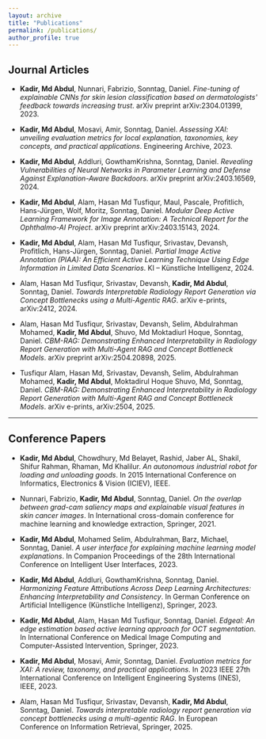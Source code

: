 ```yaml
---
layout: archive
title: "Publications"
permalink: /publications/
author_profile: true
---
```


## Journal Articles

- **Kadir, Md Abdul**, Nunnari, Fabrizio, Sonntag, Daniel. *Fine-tuning of explainable CNNs for skin lesion classification based on dermatologists' feedback towards increasing trust*. arXiv preprint arXiv:2304.01399, 2023.

- **Kadir, Md Abdul**, Mosavi, Amir, Sonntag, Daniel. *Assessing XAI: unveiling evaluation metrics for local explanation, taxonomies, key concepts, and practical applications*. Engineering Archive, 2023.

- **Kadir, Md Abdul**, Addluri, GowthamKrishna, Sonntag, Daniel. *Revealing Vulnerabilities of Neural Networks in Parameter Learning and Defense Against Explanation-Aware Backdoors*. arXiv preprint arXiv:2403.16569, 2024.

- **Kadir, Md Abdul**, Alam, Hasan Md Tusfiqur, Maul, Pascale, Profitlich, Hans-Jürgen, Wolf, Moritz, Sonntag, Daniel. *Modular Deep Active Learning Framework for Image Annotation: A Technical Report for the Ophthalmo-AI Project*. arXiv preprint arXiv:2403.15143, 2024.

- **Kadir, Md Abdul**, Alam, Hasan Md Tusfiqur, Srivastav, Devansh, Profitlich, Hans-Jürgen, Sonntag, Daniel. *Partial Image Active Annotation (PIAA): An Efficient Active Learning Technique Using Edge Information in Limited Data Scenarios*. KI – Künstliche Intelligenz, 2024.

- Alam, Hasan Md Tusfiqur, Srivastav, Devansh, **Kadir, Md Abdul**, Sonntag, Daniel. *Towards Interpretable Radiology Report Generation via Concept Bottlenecks using a Multi-Agentic RAG*. arXiv e-prints, arXiv:2412, 2024.

- Alam, Hasan Md Tusfiqur, Srivastav, Devansh, Selim, Abdulrahman Mohamed, **Kadir, Md Abdul**, Shuvo, Md Moktadiurl Hoque, Sonntag, Daniel. *CBM-RAG: Demonstrating Enhanced Interpretability in Radiology Report Generation with Multi-Agent RAG and Concept Bottleneck Models*. arXiv preprint arXiv:2504.20898, 2025.

- Tusfiqur Alam, Hasan Md, Srivastav, Devansh, Selim, Abdulrahman Mohamed, **Kadir, Md Abdul**, Moktadirul Hoque Shuvo, Md, Sonntag, Daniel. *CBM-RAG: Demonstrating Enhanced Interpretability in Radiology Report Generation with Multi-Agent RAG and Concept Bottleneck Models*. arXiv e-prints, arXiv:2504, 2025.

---

## Conference Papers

- **Kadir, Md Abdul**, Chowdhury, Md Belayet, Rashid, Jaber AL, Shakil, Shifur Rahman, Rhaman, Md Khalilur. *An autonomous industrial robot for loading and unloading goods*. In 2015 International Conference on Informatics, Electronics & Vision (ICIEV), IEEE.

- Nunnari, Fabrizio, **Kadir, Md Abdul**, Sonntag, Daniel. *On the overlap between grad-cam saliency maps and explainable visual features in skin cancer images*. In International cross-domain conference for machine learning and knowledge extraction, Springer, 2021.

- **Kadir, Md Abdul**, Mohamed Selim, Abdulrahman, Barz, Michael, Sonntag, Daniel. *A user interface for explaining machine learning model explanations*. In Companion Proceedings of the 28th International Conference on Intelligent User Interfaces, 2023.

- **Kadir, Md Abdul**, Addluri, GowthamKrishna, Sonntag, Daniel. *Harmonizing Feature Attributions Across Deep Learning Architectures: Enhancing Interpretability and Consistency*. In German Conference on Artificial Intelligence (Künstliche Intelligenz), Springer, 2023.

- **Kadir, Md Abdul**, Alam, Hasan Md Tusfiqur, Sonntag, Daniel. *Edgeal: An edge estimation based active learning approach for OCT segmentation*. In International Conference on Medical Image Computing and Computer-Assisted Intervention, Springer, 2023.

- **Kadir, Md Abdul**, Mosavi, Amir, Sonntag, Daniel. *Evaluation metrics for XAI: A review, taxonomy, and practical applications*. In 2023 IEEE 27th International Conference on Intelligent Engineering Systems (INES), IEEE, 2023.

- Alam, Hasan Md Tusfiqur, Srivastav, Devansh, **Kadir, Md Abdul**, Sonntag, Daniel. *Towards interpretable radiology report generation via concept bottlenecks using a multi-agentic RAG*. In European Conference on Information Retrieval, Springer, 2025.
